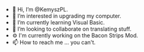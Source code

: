 - 👋 Hi, I’m @KemyszPL.
- 👀 I’m interested in upgrading my computer.
- 🌱 I’m currently learning Visual Basic.
- 💞️ I’m looking to collaborate on translating stuff.
- ⚙️ I'm currently working on the Bacon Strips Mod.
- 📫 How to reach me ... you can't.


<!---
KemyszPL/KemyszPL is a ✨ special ✨ repository because its `README.md` (this file) appears on your GitHub profile.
You can click the Preview link to take a look at your changes.
--->
